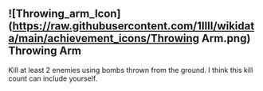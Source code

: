 ## ![Throwing_arm_Icon](https://raw.githubusercontent.com/1IlIl/wikidata/main/achievement_icons/Throwing Arm.png) Throwing Arm


Kill at least 2 enemies using bombs thrown from the ground. I think this kill count can include yourself.
